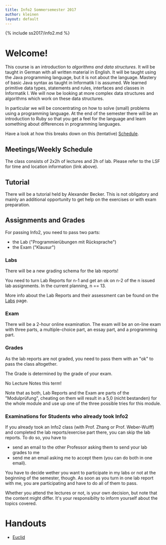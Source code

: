 ```yaml
---
title: Info2 Sommersemester 2017
author: kleinen
layout: default
---
```


{% include ss2017/info2.md %}

# Welcome!

This course is an introduction to *algorithms and data structures*. It will be taught in German with all written material in English. It will be taught using the Java programming language, but it is not about the language. Mastery of basic Java syntax as taught in Informatik I is assumed. We learned primitive data types, statements and rules, interfaces and classes in Informatik I. We will now be looking at more complex data structures and algorithms which work on these data structures.

In particular we will be concentrating on how to solve (small) problems using a programming language. At the end of the semester there will be an introduction to
Ruby so that you get a feel for the language and learn something about differences in programming languages.

Have a look at how this breaks down on this (tentative) [Schedule](schedule).

## Meetings/Weekly Schedule

The class consists of 2x2h of lectures and 2h of lab. Please refer to the LSF for time and location information (link above).

## Tutorial

There will be a tutorial held by Alexander Becker. This is not obligatory and mainly an additional opportunity to get help on the exercises or with exam preparation.

## Assignments and Grades

For passing Info2, you need to pass two parts:

- the Lab ("Programmierübungen mit Rücksprache")
- the Exam ("Klausur")

### Labs
There will be a new grading schema for the lab reports!

You need to turn Lab Reports for n-1 and get an ok on n-2 of the n issued lab assignments. In the current planning, n == 13.

More info about the Lab Reports and their assessment can be found on the [Labs](labs) page.

### Exam

There will be a 2-hour online examination. The exam will be an on-line exam with three parts, a multiple-choice part, an essay part, and a programming part.

### Grades

As the lab reports are not graded, you need to pass them with an "ok" to pass the class altogether.

The Grade is determined by the grade of your exam.

No Lecture Notes this term!

Note that as both, Lab Reports and the Exam are parts of the "Modulprüfung", cheating on them will result in a 5,0 (nicht bestanden) for the whole module and use up one of the three possible tries for this module.

### Examinations for Students who already took Info2

If you already took an Info2 class (with Prof. Zhang or Prof. Weber-Wulff) and completed the lab reports/exercise part there, you can skip the lab reports. To do so, you have to
- send an email to the other Professor asking them to send your lab grades to me
- send me an email asking me to accept them (you can do both in one email).

You have to decide wether you want to participate in my labs or not at the beginning of the semester, though. As soon as you turn in one lab report with me, you are participating and have to do all of them to pass.

Whether you attend the lectures or not, is your own decision, but note that the content might differ. It's your responsibilty to inform yourself about the topics covered.

# Handouts

* [Euclid](handouts/euclid)
